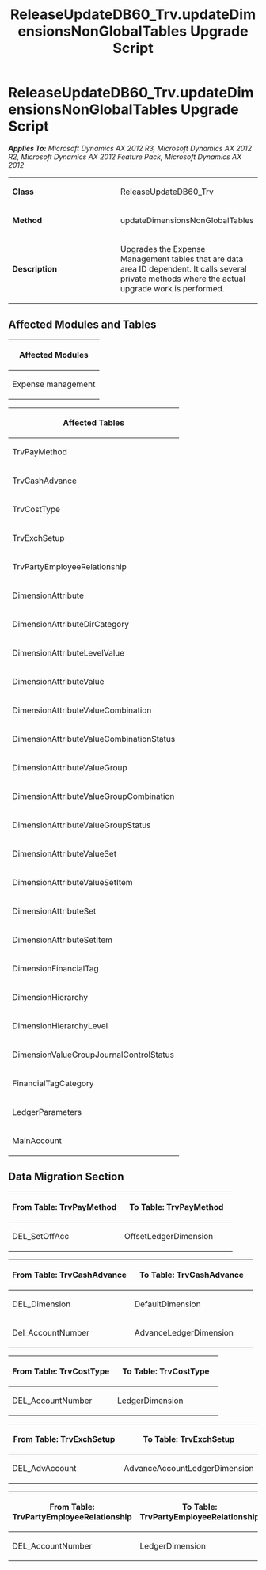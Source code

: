 ﻿---
title: ReleaseUpdateDB60_Trv.updateDimensionsNonGlobalTables Upgrade Script
TOCTitle: ReleaseUpdateDB60_Trv.updateDimensionsNonGlobalTables Upgrade Script
ms:assetid: 55624b9d-b6af-530b-90b4-b1a0a5df43f6
ms:mtpsurl: https://msdn.microsoft.com/en-us/library/JJ736179(v=AX.60)
ms:contentKeyID: 49708354
ms.date: 05/18/2015
mtps_version: v=AX.60
---

# ReleaseUpdateDB60\_Trv.updateDimensionsNonGlobalTables Upgrade Script 


_**Applies To:** Microsoft Dynamics AX 2012 R3, Microsoft Dynamics AX 2012 R2, Microsoft Dynamics AX 2012 Feature Pack, Microsoft Dynamics AX 2012_

<table>
<colgroup>
<col style="width: 50%" />
<col style="width: 50%" />
</colgroup>
<tbody>
<tr class="odd">
<td><p><strong>Class</strong></p></td>
<td><p>ReleaseUpdateDB60_Trv</p></td>
</tr>
<tr class="even">
<td><p><strong>Method</strong></p></td>
<td><p>updateDimensionsNonGlobalTables</p></td>
</tr>
<tr class="odd">
<td><p><strong>Description</strong></p></td>
<td><p>Upgrades the Expense Management tables that are data area ID dependent. It calls several private methods where the actual upgrade work is performed.</p></td>
</tr>
</tbody>
</table>


## Affected Modules and Tables

<table>
<colgroup>
<col style="width: 100%" />
</colgroup>
<thead>
<tr class="header">
<th><p>Affected Modules</p></th>
</tr>
</thead>
<tbody>
<tr class="odd">
<td><p>Expense management</p></td>
</tr>
</tbody>
</table>


<table>
<colgroup>
<col style="width: 100%" />
</colgroup>
<thead>
<tr class="header">
<th><p>Affected Tables</p></th>
</tr>
</thead>
<tbody>
<tr class="odd">
<td><p>TrvPayMethod</p></td>
</tr>
<tr class="even">
<td><p>TrvCashAdvance</p></td>
</tr>
<tr class="odd">
<td><p>TrvCostType</p></td>
</tr>
<tr class="even">
<td><p>TrvExchSetup</p></td>
</tr>
<tr class="odd">
<td><p>TrvPartyEmployeeRelationship</p></td>
</tr>
<tr class="even">
<td><p>DimensionAttribute</p></td>
</tr>
<tr class="odd">
<td><p>DimensionAttributeDirCategory</p></td>
</tr>
<tr class="even">
<td><p>DimensionAttributeLevelValue</p></td>
</tr>
<tr class="odd">
<td><p>DimensionAttributeValue</p></td>
</tr>
<tr class="even">
<td><p>DimensionAttributeValueCombination</p></td>
</tr>
<tr class="odd">
<td><p>DimensionAttributeValueCombinationStatus</p></td>
</tr>
<tr class="even">
<td><p>DimensionAttributeValueGroup</p></td>
</tr>
<tr class="odd">
<td><p>DimensionAttributeValueGroupCombination</p></td>
</tr>
<tr class="even">
<td><p>DimensionAttributeValueGroupStatus</p></td>
</tr>
<tr class="odd">
<td><p>DimensionAttributeValueSet</p></td>
</tr>
<tr class="even">
<td><p>DimensionAttributeValueSetItem</p></td>
</tr>
<tr class="odd">
<td><p>DimensionAttributeSet</p></td>
</tr>
<tr class="even">
<td><p>DimensionAttributeSetItem</p></td>
</tr>
<tr class="odd">
<td><p>DimensionFinancialTag</p></td>
</tr>
<tr class="even">
<td><p>DimensionHierarchy</p></td>
</tr>
<tr class="odd">
<td><p>DimensionHierarchyLevel</p></td>
</tr>
<tr class="even">
<td><p>DimensionValueGroupJournalControlStatus</p></td>
</tr>
<tr class="odd">
<td><p>FinancialTagCategory</p></td>
</tr>
<tr class="even">
<td><p>LedgerParameters</p></td>
</tr>
<tr class="odd">
<td><p>MainAccount</p></td>
</tr>
</tbody>
</table>


## Data Migration Section

<table>
<colgroup>
<col style="width: 50%" />
<col style="width: 50%" />
</colgroup>
<thead>
<tr class="header">
<th><p>From Table: TrvPayMethod</p></th>
<th><p>To Table: TrvPayMethod</p></th>
</tr>
</thead>
<tbody>
<tr class="odd">
<td><p>DEL_SetOffAcc</p></td>
<td><p>OffsetLedgerDimension</p></td>
</tr>
</tbody>
</table>


<table>
<colgroup>
<col style="width: 50%" />
<col style="width: 50%" />
</colgroup>
<thead>
<tr class="header">
<th><p>From Table: TrvCashAdvance</p></th>
<th><p>To Table: TrvCashAdvance</p></th>
</tr>
</thead>
<tbody>
<tr class="odd">
<td><p>DEL_Dimension</p></td>
<td><p>DefaultDimension</p></td>
</tr>
<tr class="even">
<td><p>Del_AccountNumber</p></td>
<td><p>AdvanceLedgerDimension</p></td>
</tr>
</tbody>
</table>


<table>
<colgroup>
<col style="width: 50%" />
<col style="width: 50%" />
</colgroup>
<thead>
<tr class="header">
<th><p>From Table: TrvCostType</p></th>
<th><p>To Table: TrvCostType</p></th>
</tr>
</thead>
<tbody>
<tr class="odd">
<td><p>DEL_AccountNumber</p></td>
<td><p>LedgerDimension</p></td>
</tr>
</tbody>
</table>


<table>
<colgroup>
<col style="width: 50%" />
<col style="width: 50%" />
</colgroup>
<thead>
<tr class="header">
<th><p>From Table: TrvExchSetup</p></th>
<th><p>To Table: TrvExchSetup</p></th>
</tr>
</thead>
<tbody>
<tr class="odd">
<td><p>DEL_AdvAccount</p></td>
<td><p>AdvanceAccountLedgerDimension</p></td>
</tr>
</tbody>
</table>


<table>
<colgroup>
<col style="width: 50%" />
<col style="width: 50%" />
</colgroup>
<thead>
<tr class="header">
<th><p>From Table: TrvPartyEmployeeRelationship</p></th>
<th><p>To Table: TrvPartyEmployeeRelationship</p></th>
</tr>
</thead>
<tbody>
<tr class="odd">
<td><p>DEL_AccountNumber</p></td>
<td><p>LedgerDimension</p></td>
</tr>
</tbody>
</table>

  


